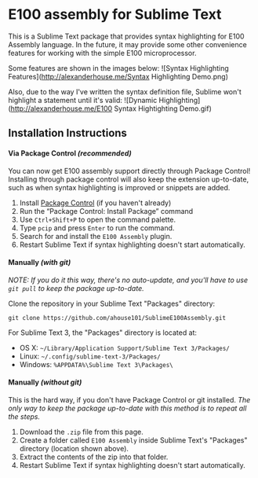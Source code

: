 # E100 assembly for Sublime Text
This is a Sublime Text package that provides syntax highlighting for E100 Assembly language. In the future, it may provide some other convenience features for working with the simple E100 microprocessor. 

Some features are shown in the images below:
![Syntax Highlighting Features](http://alexanderhouse.me/Syntax Highlighting Demo.png)

Also, due to the way I've written the syntax definition file, Sublime won't highlight a statement until it's valid:
![Dynamic Highlighting](http://alexanderhouse.me/E100 Syntax Hightighting Demo.gif)

## Installation Instructions
#### Via Package Control *(recommended)*
You can now get E100 assembly support directly through Package Control! Installing through package control will also keep the extension up-to-date, such as when syntax highlighting is improved or snippets are added.

1. Install [Package Control](https://sublime.wbond.net/installation) (if you haven't already)
2. Run the “Package Control: Install Package” command 
  1. Use `Ctrl+Shift+P` to open the command palette.
  2. Type `pcip` and press `Enter` to run the command.
3. Search for and install the `E100 Assembly` plugin.
4. Restart Sublime Text if syntax highlighting doesn't start automatically.

#### Manually *(with git)*
*NOTE: If you do it this way, there's no auto-update, and you'll have to use `git pull` to keep the package up-to-date.*

Clone the repository in your Sublime Text "Packages" directory:

    git clone https://github.com/ahouse101/SublimeE100Assembly.git

For Sublime Text 3, the "Packages" directory is located at:

* OS X: `~/Library/Application Support/Sublime Text 3/Packages/`
* Linux: `~/.config/sublime-text-3/Packages/`
* Windows: `%APPDATA%\Sublime Text 3\Packages\`


#### Manually *(without git)*
This is the hard way, if you don't have Package Control or git installed. *The only way to keep the package up-to-date with this method is to repeat all the steps.*

1. Download the `.zip` file from this page. 
2. Create a folder called `E100 Assembly` inside Sublime Text's "Packages" directory (location shown above).
3. Extract the contents of the zip into that folder.
4. Restart Sublime Text if syntax highlighting doesn't start automatically. 
